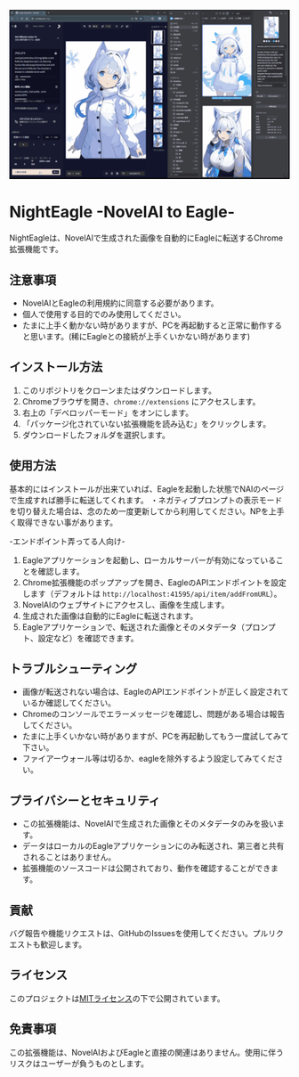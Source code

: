 ![My animation](./images/NightEagleDemo.gif)
 # NightEagle -NovelAI to Eagle-

NightEagleは、NovelAIで生成された画像を自動的にEagleに転送するChrome拡張機能です。

## 注意事項

- NovelAIとEagleの利用規約に同意する必要があります。
- 個人で使用する目的でのみ使用してください。
- たまに上手く動かない時がありますが、PCを再起動すると正常に動作すると思います。(稀にEagleとの接続が上手くいかない時があります)

## インストール方法

1. このリポジトリをクローンまたはダウンロードします。
2. Chromeブラウザを開き、`chrome://extensions` にアクセスします。
3. 右上の「デベロッパーモード」をオンにします。
4. 「パッケージ化されていない拡張機能を読み込む」をクリックします。
5. ダウンロードしたフォルダを選択します。

## 使用方法
基本的にはインストールが出来ていれば、Eagleを起動した状態でNAIのページで生成すれば勝手に転送してくれます。
・ネガティブプロンプトの表示モードを切り替えた場合は、念のため一度更新してから利用してください。NPを上手く取得できない事があります。


-エンドポイント弄ってる人向け-
1. Eagleアプリケーションを起動し、ローカルサーバーが有効になっていることを確認します。
2. Chrome拡張機能のポップアップを開き、EagleのAPIエンドポイントを設定します（デフォルトは `http://localhost:41595/api/item/addFromURL`）。
3. NovelAIのウェブサイトにアクセスし、画像を生成します。
4. 生成された画像は自動的にEagleに転送されます。
5. Eagleアプリケーションで、転送された画像とそのメタデータ（プロンプト、設定など）を確認できます。

## トラブルシューティング

- 画像が転送されない場合は、EagleのAPIエンドポイントが正しく設定されているか確認してください。
- Chromeのコンソールでエラーメッセージを確認し、問題がある場合は報告してください。
- たまに上手くいかない時がありますが、PCを再起動してもう一度試してみて下さい。
- ファイアーウォール等は切るか、eagleを除外するよう設定してみてください。

## プライバシーとセキュリティ

- この拡張機能は、NovelAIで生成された画像とそのメタデータのみを扱います。
- データはローカルのEagleアプリケーションにのみ転送され、第三者と共有されることはありません。
- 拡張機能のソースコードは公開されており、動作を確認することができます。

## 貢献

バグ報告や機能リクエストは、GitHubのIssuesを使用してください。プルリクエストも歓迎します。

## ライセンス

このプロジェクトは[MITライセンス](LICENSE)の下で公開されています。

## 免責事項

この拡張機能は、NovelAIおよびEagleと直接の関連はありません。使用に伴うリスクはユーザーが負うものとします。
